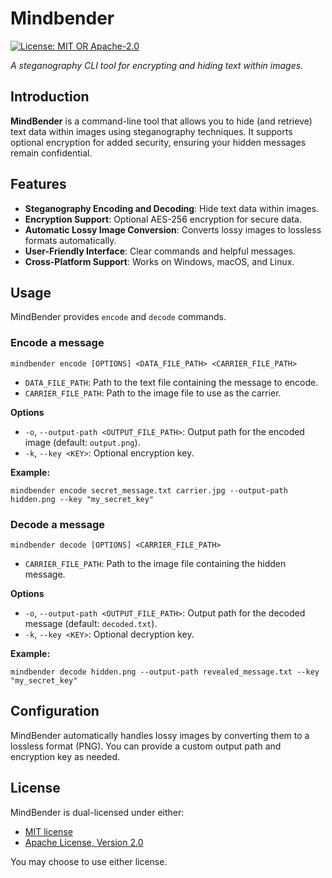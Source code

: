 
# Mindbender

[![License: MIT OR Apache-2.0](https://img.shields.io/badge/license-MIT%2FApache--2.0-blue.svg)](#license)

*A steganography CLI tool for encrypting and hiding text within images.*

## Introduction

**MindBender** is a command-line tool that allows you to hide (and retrieve) text data within images using steganography techniques. It supports optional encryption for added security, ensuring your hidden messages remain confidential.

## Features

- **Steganography Encoding and Decoding**: Hide text data within images.
- **Encryption Support**: Optional AES-256 encryption for secure data.
- **Automatic Lossy Image Conversion**: Converts lossy images to lossless formats automatically.
- **User-Friendly Interface**: Clear commands and helpful messages.
- **Cross-Platform Support**: Works on Windows, macOS, and Linux.

## Usage

MindBender provides `encode` and `decode` commands.

### Encode a message
```
mindbender encode [OPTIONS] <DATA_FILE_PATH> <CARRIER_FILE_PATH>
```
- `DATA_FILE_PATH`: Path to the text file containing the message to encode.
- `CARRIER_FILE_PATH`: Path to the image file to use as the carrier.

**Options**
-   `-o`, `--output-path <OUTPUT_FILE_PATH>`: Output path for the encoded image (default: `output.png`).
-   `-k`, `--key <KEY>`: Optional encryption key.

**Example:**
```
mindbender encode secret_message.txt carrier.jpg --output-path hidden.png --key "my_secret_key"
```

### Decode a message
```
mindbender decode [OPTIONS] <CARRIER_FILE_PATH>
```
- `CARRIER_FILE_PATH`: Path to the image file containing the hidden message.

**Options**
-   `-o`, `--output-path <OUTPUT_FILE_PATH>`: Output path for the decoded message (default: `decoded.txt`).
-   `-k`, `--key <KEY>`: Optional decryption key.

**Example:**
```
mindbender decode hidden.png --output-path revealed_message.txt --key "my_secret_key"
```

## Configuration
MindBender automatically handles lossy images by converting them to a lossless format (PNG). You can provide a custom output path and encryption key as needed.

## License

MindBender is dual-licensed under either:

-   [MIT license](LICENSE-MIT.md)
-   [Apache License, Version 2.0](LICENSE-APACHE.md)

You may choose to use either license.
